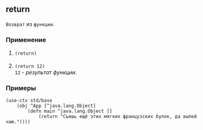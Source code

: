 ## return
`Возврат` из `функции`.

### Применение

1. `(return)`<br><br>
2. `(return 12)`<br>
`12` - _результат функции_.

### Примеры

```pihta
(use-ctx std/base
    (obj ^App [^java.lang.Object]
        (defn main ^java.lang.Object []
            (return "Съешь ещё этих мягких французских булок, да выпей чаю."))))
```